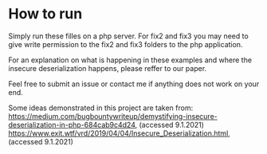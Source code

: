 # How to run
Simply run these filles on a php server.
For fix2 and fix3 you may need to give write permission to the fix2 and fix3 folders to the php application.

For an explanation on what is happening in these examples and where the insecure deserialization happens, please reffer to our paper.

Feel free to submit an issue or contact me if anything does not work on your end.

Some ideas demonstrated in this project are taken from: <br>
https://medium.com/bugbountywriteup/demystifying-insecure-deserialization-in-php-684cab9c4d24, (accessed 9.1.2021)
https://www.exit.wtf/vrd/2019/04/04/Insecure_Deserialization.html, (accessed 9.1.2021)
